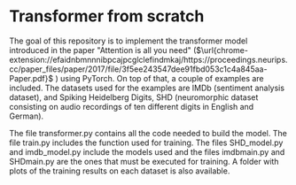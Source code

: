 # Transformer from scratch
The goal of this repository is to implement the transformer model introduced in the paper "Attention is all you need" ($\url{chrome-extension://efaidnbmnnnibpcajpcglclefindmkaj/https://proceedings.neurips.cc/paper_files/paper/2017/file/3f5ee243547dee91fbd053c1c4a845aa-Paper.pdf}$
) using PyTorch. On top of that, a couple of examples are included. The datasets used for the examples are IMDb (sentiment analysis dataset), and Spiking Heidelberg Digits, SHD (neuromorphic dataset consisting on audio recordings of ten different digits in English and German). 

The file transformer.py contains all the code needed to build the model. The file train.py includes the function used for training. The files SHD_model.py and imdb_model.py include the models used and the files imdbmain.py and SHDmain.py are the ones that must be executed for training. A folder with plots of the training results on each dataset is also available.  

